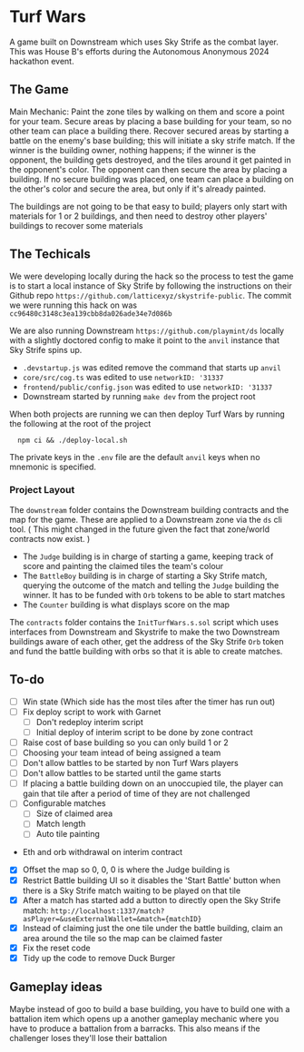 # Turf Wars

A game built on Downstream which uses Sky Strife as the combat layer. This was House B's efforts during the Autonomous Anonymous 2024 hackathon event.

## The Game

Main Mechanic: Paint the zone tiles by walking on them and score a point for your team. Secure areas by placing a base building for your team, so no other team can place a building there.
Recover secured areas by starting a battle on the enemy's base building; this will initiate a sky strife match. If the winner is the building owner, nothing happens; if the winner is the opponent, the building gets destroyed, and the tiles around it get painted in the opponent's color.
The opponent can then secure the area by placing a building.
If no secure building was placed, one team can place a building on the other's color and secure the area, but only if it's already painted.

The buildings are not going to be that easy to build; players only start with materials for 1 or 2 buildings, and then need to destroy other players' buildings to recover some materials

## The Techicals

We were developing locally during the hack so the process to test the game is to start a local instance of Sky Strife by following the instructions on their Github repo `https://github.com/latticexyz/skystrife-public`. The commit we were running this hack on was `cc96480c3148c3ea139cbb8da026ade34e7d086b`

We are also running Downstream `https://github.com/playmint/ds` locally with a slightly doctored config to make it point to the `anvil` instance that Sky Strife spins up.

- `.devstartup.js` was edited remove the command that starts up `anvil`
- `core/src/cog.ts` was edited to use `networkID: '31337`
- `frontend/public/config.json` was edited to use `networkID: '31337`
- Downstream started by running `make dev` from the project root

When both projects are running we can then deploy Turf Wars by running the following at the root of the project

```shell
  npm ci && ./deploy-local.sh
```

The private keys in the `.env` file are the default `anvil` keys when no mnemonic is specified.

### Project Layout

The `downstream` folder contains the Downstream building contracts and the map for the game. These are applied to a Downstream zone via the `ds` cli tool.
( This might changed in the future given the fact that zone/world contracts now exist. )

- The `Judge` building is in charge of starting a game, keeping track of score and painting the claimed tiles the team's colour
- The `BattleBoy` building is in charge of starting a Sky Strife match, querying the outcome of the match and telling the `Judge` building the winner. It has to be funded with `Orb` tokens to be able to start matches
- The `Counter` building is what displays score on the map

The `contracts` folder contains the `InitTurfWars.s.sol` script which uses interfaces from Downstream and Skystrife to make the two Downstream buildings aware of each other, get the address of the Sky Strife `Orb` token and fund the battle building with orbs so that it is able to create matches.

## To-do

- [ ] Win state (Which side has the most tiles after the timer has run out)
- [ ] Fix deploy script to work with Garnet
  - [ ] Don't redeploy interim script
  - [ ] Initial deploy of interim script to be done by zone contract
- [ ] Raise cost of base building so you can only build 1 or 2
- [ ] Choosing your team intead of being assigned a team
- [ ] Don't allow battles to be started by non Turf Wars players
- [ ] Don't allow battles to be started until the game starts
- [ ] If placing a battle building down on an unoccupied tile, the player can gain that tile after a period of time of they are not challenged
- [ ] Configurable matches
  - [ ] Size of claimed area
  - [ ] Match length
  - [ ] Auto tile painting
- Eth and orb withdrawal on interim contract
- [x] Offset the map so 0, 0, 0 is where the Judge building is
- [x] Restrict Battle building UI so it disables the 'Start Battle' button when there is a Sky Strife match waiting to be played on that tile
- [x] After a match has started add a button to directly open the Sky Strife match: `http://localhost:1337/match?asPlayer=&useExternalWallet=&match={matchID}`
- [x] Instead of claiming just the one tile under the battle building, claim an area around the tile so the map can be claimed faster
- [x] Fix the reset code
- [x] Tidy up the code to remove Duck Burger

## Gameplay ideas

Maybe instead of goo to build a base building, you have to build one with a battalion item which opens up a another gameplay mechanic where you have to produce a battalion from a barracks. This also means if the challenger loses they'll lose their battalion
